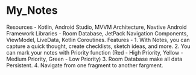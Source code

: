 # My_Notes
Resources - Kotlin, Android Studio, MVVM Architecture, Navtive Android Framework
Libraries - Room Database, JetPack Navigation Components, ViewModel, LiveData, Kotlin Coroutines.
Features - 1. With Notes, you can capture a quick thought, create checklists, sketch ideas, and more.
           2. You can mark your notes with Priority function (Red - High Priority, Yellow - Medium Priority, Green -  Low Priority)
           3. Room Database make all data Persistent.
           4. Navigate from one fragment to another fargment. 

